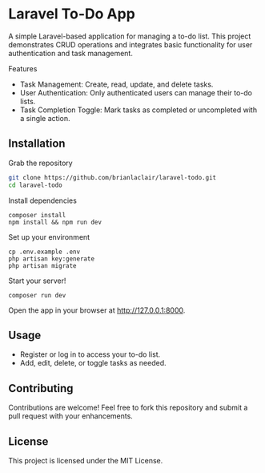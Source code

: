 # Laravel To-Do App
A simple Laravel-based application for managing a to-do list. This project demonstrates CRUD operations and integrates basic functionality for user authentication and task management.

Features
 - Task Management: Create, read, update, and delete tasks.
 - User Authentication: Only authenticated users can manage their to-do lists.
- Task Completion Toggle: Mark tasks as completed or uncompleted with a single action.

## Installation

Grab the repository
```bash
git clone https://github.com/brianlaclair/laravel-todo.git
cd laravel-todo
```

Install dependencies
```
composer install
npm install && npm run dev
```

Set up your environment
```
cp .env.example .env
php artisan key:generate
php artisan migrate
```

Start your server!
```
composer run dev
```

Open the app in your browser at http://127.0.0.1:8000.

## Usage
- Register or log in to access your to-do list.
- Add, edit, delete, or toggle tasks as needed.

## Contributing
Contributions are welcome! Feel free to fork this repository and submit a pull request with your enhancements.

## License
This project is licensed under the MIT License.